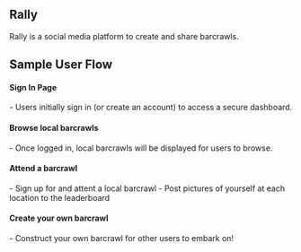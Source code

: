 ## Rally

Rally is a social media platform to create and share barcrawls. 

## Sample User Flow 
<h4>Sign In Page</h4>
- Users initially sign in (or create an account) to access a secure dashboard.

<h4>Browse local barcrawls</h4>
- Once logged in, local barcrawls will be displayed for users to browse.


<h4>Attend a barcrawl</h4>
- Sign up for and attent a local barcrawl
- Post pictures of yourself at each location to the leaderboard

<h4>Create your own barcrawl</h4>
- Construct your own barcrawl for other users to embark on!